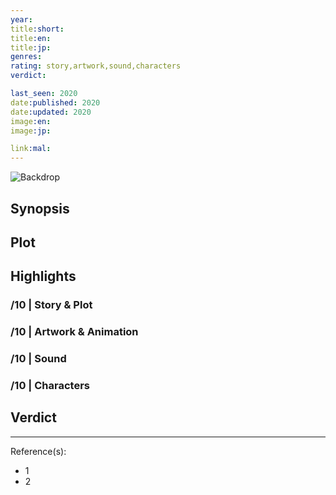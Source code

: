 ```yaml
---
year:
title:short:
title:en:
title:jp:
genres:
rating: story,artwork,sound,characters
verdict:

last_seen: 2020
date:published: 2020
date:updated: 2020
image:en:
image:jp:

link:mal:
---
```


![Backdrop]()

## Synopsis

## Plot

## Highlights

### /10 | Story & Plot

### /10 | Artwork & Animation

### /10 | Sound

### /10 | Characters

## Verdict

<!-- SPOILERS -->

<!-- CLOSING -->

---
Reference(s):

- 1
- 2
